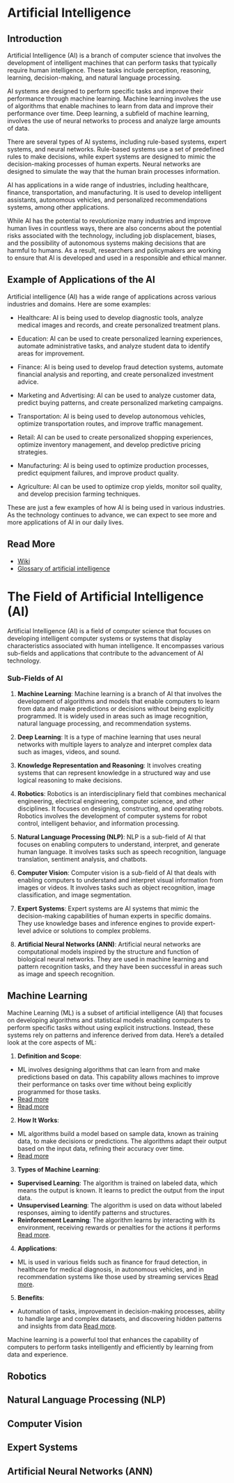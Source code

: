 # Artificial Intelligence

## Introduction

Artificial Intelligence (AI) is a branch of computer science that involves the development of intelligent machines that can perform tasks that typically require human intelligence. These tasks include perception, reasoning, learning, decision-making, and natural language processing.

AI systems are designed to perform specific tasks and improve their performance through machine learning. Machine learning involves the use of algorithms that enable machines to learn from data and improve their performance over time. Deep learning, a subfield of machine learning, involves the use of neural networks to process and analyze large amounts of data.

There are several types of AI systems, including rule-based systems, expert systems, and neural networks. Rule-based systems use a set of predefined rules to make decisions, while expert systems are designed to mimic the decision-making processes of human experts. Neural networks are designed to simulate the way that the human brain processes information.

AI has applications in a wide range of industries, including healthcare, finance, transportation, and manufacturing. It is used to develop intelligent assistants, autonomous vehicles, and personalized recommendations systems, among other applications.

While AI has the potential to revolutionize many industries and improve human lives in countless ways, there are also concerns about the potential risks associated with the technology, including job displacement, biases, and the possibility of autonomous systems making decisions that are harmful to humans. As a result, researchers and policymakers are working to ensure that AI is developed and used in a responsible and ethical manner.


## Example of Applications of the AI

Artificial intelligence (AI) has a wide range of applications across various industries and domains. Here are some examples:

* Healthcare: AI is being used to develop diagnostic tools, analyze medical images and records, and create personalized treatment plans.

* Education: AI can be used to create personalized learning experiences, automate administrative tasks, and analyze student data to identify areas for improvement.

* Finance: AI is being used to develop fraud detection systems, automate financial analysis and reporting, and create personalized investment advice.

* Marketing and Advertising: AI can be used to analyze customer data, predict buying patterns, and create personalized marketing campaigns.

* Transportation: AI is being used to develop autonomous vehicles, optimize transportation routes, and improve traffic management.

* Retail: AI can be used to create personalized shopping experiences, optimize inventory management, and develop predictive pricing strategies.

* Manufacturing: AI is being used to optimize production processes, predict equipment failures, and improve product quality.

* Agriculture: AI can be used to optimize crop yields, monitor soil quality, and develop precision farming techniques.

These are just a few examples of how AI is being used in various industries. As the technology continues to advance, we can expect to see more and more applications of AI in our daily lives.


## Read More

* [Wiki](https://en.wikipedia.org/wiki/Artificial_intelligence)
* [Glossary of artificial intelligence](https://en.wikipedia.org/wiki/Glossary_of_artificial_intelligence)

# The Field of Artificial Intelligence (AI)

Artificial Intelligence (AI) is a field of computer science that focuses on developing intelligent computer systems or systems that display characteristics associated with human intelligence. It encompasses various sub-fields and applications that contribute to the advancement of AI technology.

### Sub-Fields of AI

1. **Machine Learning**: Machine learning is a branch of AI that involves the development of algorithms and models that enable computers to learn from data and make predictions or decisions without being explicitly programmed. It is widely used in areas such as image recognition, natural language processing, and recommendation systems.

2. **Deep Learning**: It is a type of machine learning that uses neural networks with multiple layers to analyze and interpret complex data such as images, videos, and sound.

3. **Knowledge Representation and Reasoning**: It involves creating systems that can represent knowledge in a structured way and use logical reasoning to make decisions.

4. **Robotics**: Robotics is an interdisciplinary field that combines mechanical engineering, electrical engineering, computer science, and other disciplines. It focuses on designing, constructing, and operating robots. Robotics involves the development of computer systems for robot control, intelligent behavior, and information processing.

5. **Natural Language Processing (NLP)**: NLP is a sub-field of AI that focuses on enabling computers to understand, interpret, and generate human language. It involves tasks such as speech recognition, language translation, sentiment analysis, and chatbots.

6. **Computer Vision**: Computer vision is a sub-field of AI that deals with enabling computers to understand and interpret visual information from images or videos. It involves tasks such as object recognition, image classification, and image segmentation.

7. **Expert Systems**: Expert systems are AI systems that mimic the decision-making capabilities of human experts in specific domains. They use knowledge bases and inference engines to provide expert-level advice or solutions to complex problems.

8. **Artificial Neural Networks (ANN)**: Artificial neural networks are computational models inspired by the structure and function of biological neural networks. They are used in machine learning and pattern recognition tasks, and they have been successful in areas such as image and speech recognition.


## Machine Learning

Machine Learning (ML) is a subset of artificial intelligence (AI) that focuses on developing algorithms and statistical models enabling computers to perform specific tasks without using explicit instructions. Instead, these systems rely on patterns and inference derived from data. Here’s a detailed look at the core aspects of ML:

1. **Definition and Scope**:
  - ML involves designing algorithms that can learn from and make predictions based on data. This capability allows machines to improve their performance on tasks over time without being explicitly programmed for those tasks.
   - [Read more](https://www.ibm.com/topics/machine-learning#:~:text=Machine%20learning%20)
   - [Read more](https://ischoolonline.berkeley.edu/blog/what-is-machine-learning/)

2. **How It Works**:
  - ML algorithms build a model based on sample data, known as training data, to make decisions or predictions. The algorithms adapt their output based on the input data, refining their accuracy over time.
  - [Read more](https://www.techtarget.com/searchenterpriseai/definition/machine-learning-ML)

3. **Types of Machine Learning**:
  - **Supervised Learning**: The algorithm is trained on labeled data, which means the output is known. It learns to predict the output from the input data.
  - **Unsupervised Learning**: The algorithm is used on data without labeled responses, aiming to identify patterns and structures.
  - **Reinforcement Learning**: The algorithm learns by interacting with its environment, receiving rewards or penalties for the actions it performs
  [Read more](https://www.datacamp.com/blog/what-is-machine-learning).

4. **Applications**:
  - ML is used in various fields such as finance for fraud detection, in healthcare for medical diagnosis, in autonomous vehicles, and in recommendation systems like those used by streaming services
  [Read more](https://www.geeksforgeeks.org/ml-machine-learning/).

5. **Benefits**:
  - Automation of tasks, improvement in decision-making processes, ability to handle large and complex datasets, and discovering hidden patterns and insights from data
  [Read more](https://enterprisersproject.com/article/2019/7/machine-learning-explained-plain-english).

Machine learning is a powerful tool that enhances the capability of computers to perform tasks intelligently and efficiently by learning from data and experience.


## Robotics

## Natural Language Processing (NLP)

## Computer Vision
## Expert Systems
## Artificial Neural Networks (ANN)
